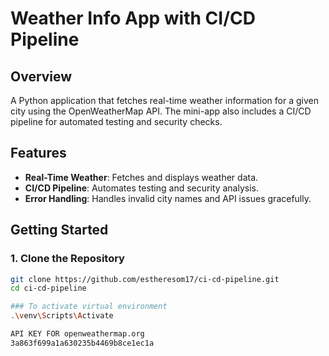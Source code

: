 # Weather Info App with CI/CD Pipeline
## Overview
A Python application that fetches real-time weather information for a given city using the OpenWeatherMap API. The mini-app also includes a CI/CD pipeline for automated testing and security checks.
## Features
- **Real-Time Weather**: Fetches and displays weather data.
- **CI/CD Pipeline**: Automates testing and security analysis.
- **Error Handling**: Handles invalid city names and API issues gracefully.


## Getting Started

### 1. Clone the Repository
```bash
git clone https://github.com/estheresom17/ci-cd-pipeline.git
cd ci-cd-pipeline

### To activate virtual environment
.\venv\Scripts\Activate

API KEY FOR openweathermap.org
3a863f699a1a630235b4469b8ce1ec1a
